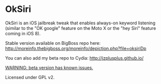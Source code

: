 OkSiri
======

OkSiri is an iOS jailbreak tweak that enables always-on keyword listening (similar to the "OK google" feature on the Moto X or the "hey Siri" feature coming in iOS 8).

Stable version available on BigBoss repo here: http://moreinfo.thebigboss.org/moreinfo/depiction.php?file=oksiriDp

You can also add my beta repo to Cydia: http://jzplusplus.github.io/

[WARNING: beta version has known issues.](https://github.com/jzplusplus/OkSiri/issues)

Licensed under GPL v2.
